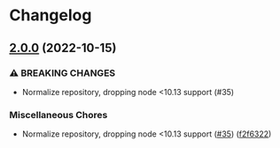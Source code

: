 # Changelog

## [2.0.0](https://www.github.com/sttk/vinyl-sourcemap/compare/v1.1.0...v2.0.0) (2022-10-15)


### ⚠ BREAKING CHANGES

* Normalize repository, dropping node <10.13 support (#35)

### Miscellaneous Chores

* Normalize repository, dropping node <10.13 support ([#35](https://www.github.com/sttk/vinyl-sourcemap/issues/35)) ([f2f6322](https://www.github.com/sttk/vinyl-sourcemap/commit/f2f6322f79559f583dc53bae8ddac37bd6c23503))

